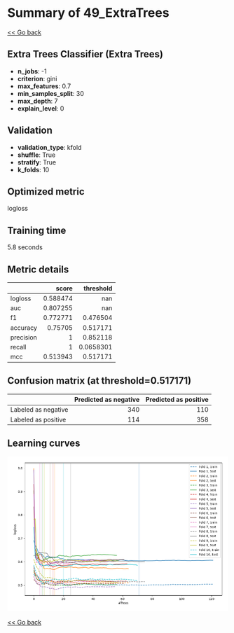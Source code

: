 # Summary of 49_ExtraTrees

[<< Go back](../README.md)


## Extra Trees Classifier (Extra Trees)
- **n_jobs**: -1
- **criterion**: gini
- **max_features**: 0.7
- **min_samples_split**: 30
- **max_depth**: 7
- **explain_level**: 0

## Validation
 - **validation_type**: kfold
 - **shuffle**: True
 - **stratify**: True
 - **k_folds**: 10

## Optimized metric
logloss

## Training time

5.8 seconds

## Metric details
|           |    score |   threshold |
|:----------|---------:|------------:|
| logloss   | 0.588474 | nan         |
| auc       | 0.807255 | nan         |
| f1        | 0.772771 |   0.476504  |
| accuracy  | 0.75705  |   0.517171  |
| precision | 1        |   0.852118  |
| recall    | 1        |   0.0658301 |
| mcc       | 0.513943 |   0.517171  |


## Confusion matrix (at threshold=0.517171)
|                     |   Predicted as negative |   Predicted as positive |
|:--------------------|------------------------:|------------------------:|
| Labeled as negative |                     340 |                     110 |
| Labeled as positive |                     114 |                     358 |

## Learning curves
![Learning curves](learning_curves.png)

[<< Go back](../README.md)
